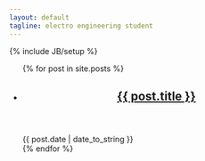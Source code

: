 ```yaml
---
layout: default
tagline: electro engineering student
---
```


{% include JB/setup %}

<!-- 
<ul class="posts">
  {% for post in site.posts %}
    <li><span>{{ post.date | date_to_string }}</span> &raquo; <a href="{{ BASE_PATH }}{{ post.url }}">{{ post.title }}</a></li>
  {% endfor %}
</ul> -->

<ul id="posts">
  {% for post in site.posts %}
  <li>
    <article class="post">
      <header>
        <h2 class="post-title"><a class="post-title-url" href="{{ post.url }}">{{ post.title }}</a></h2>
      </header>
      <time class="post-date">{{ post.date | date_to_string }}</time>
    </article>
  </li>
  {% endfor %}
</ul>